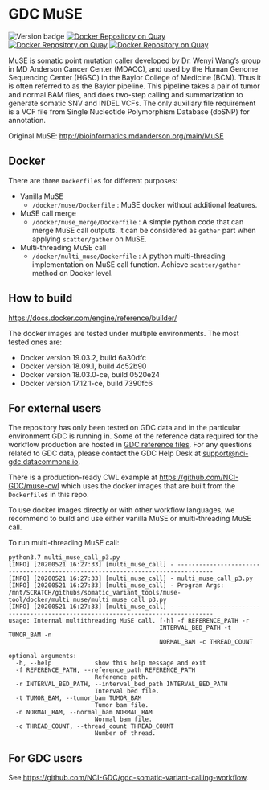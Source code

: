 # GDC MuSE
![Version badge](https://img.shields.io/badge/MuSE-v1.0rc__submission__c039ffa-<COLOR>.svg)
[![Docker Repository on Quay](https://quay.io/repository/ncigdc/merge-muse/status?token=3ed6d079-bcc4-4d72-9b76-f34a96523997 "Docker Repository on Quay")](https://quay.io/repository/ncigdc/merge-muse)
[![Docker Repository on Quay](https://quay.io/repository/ncigdc/muse-tool/status?token=64dd5f3f-f095-4af0-b1db-f0e854edae95 "Docker Repository on Quay")](https://quay.io/repository/ncigdc/muse-tool)
[![Docker Repository on Quay](https://quay.io/repository/ncigdc/multi-muse/status?token=0f01350e-55ba-4566-81a0-91ccedf1635f "Docker Repository on Quay")](https://quay.io/repository/ncigdc/multi-muse)

MuSE is somatic point mutation caller developed by Dr. Wenyi Wang’s group in MD Anderson Cancer Center (MDACC), and used by the Human Genome Sequencing Center (HGSC) in the Baylor College of Medicine (BCM). Thus it is often referred to as the Baylor pipeline. This pipeline takes a pair of tumor and normal BAM files, and does two-step calling and summarization to generate somatic SNV and INDEL VCFs. The only auxiliary file requirement is a VCF file from Single Nucleotide Polymorphism Database (dbSNP) for annotation.

Original MuSE: http://bioinformatics.mdanderson.org/main/MuSE

## Docker

There are three `Dockerfile`s for different purposes:

* Vanilla MuSE
  * `/docker/muse/Dockerfile` : MuSE docker without additional features.
* MuSE call merge
  * `/docker/muse_merge/Dockerfile` : A simple python code that can merge MuSE call outputs. It can be considered as `gather` part when applying `scatter/gather` on MuSE.
* Multi-threading MuSE call
  * `/docker/multi_muse/Dockerfile` : A python multi-threading implementation on MuSE call function. Achieve `scatter/gather` method on Docker level.

## How to build

https://docs.docker.com/engine/reference/builder/

The docker images are tested under multiple environments. The most tested ones are:
* Docker version 19.03.2, build 6a30dfc
* Docker version 18.09.1, build 4c52b90
* Docker version 18.03.0-ce, build 0520e24
* Docker version 17.12.1-ce, build 7390fc6

## For external users
The repository has only been tested on GDC data and in the particular environment GDC is running in. Some of the reference data required for the workflow production are hosted in [GDC reference files](https://gdc.cancer.gov/about-data/data-harmonization-and-generation/gdc-reference-files "GDC reference files"). For any questions related to GDC data, please contact the GDC Help Desk at support@nci-gdc.datacommons.io.

There is a production-ready CWL example at https://github.com/NCI-GDC/muse-cwl which uses the docker images that are built from the `Dockerfile`s in this repo.

To use docker images directly or with other workflow languages, we recommend to build and use either vanilla MuSE or multi-threading MuSE call.

To run multi-threading MuSE call:

```
python3.7 multi_muse_call_p3.py
[INFO] [20200521 16:27:33] [multi_muse_call] - --------------------------------------------------------------------------------
[INFO] [20200521 16:27:33] [multi_muse_call] - multi_muse_call_p3.py
[INFO] [20200521 16:27:33] [multi_muse_call] - Program Args: /mnt/SCRATCH/githubs/somatic_variant_tools/muse-tool/docker/multi_muse/multi_muse_call_p3.py
[INFO] [20200521 16:27:33] [multi_muse_call] - --------------------------------------------------------------------------------
usage: Internal multithreading MuSE call. [-h] -f REFERENCE_PATH -r
                                          INTERVAL_BED_PATH -t TUMOR_BAM -n
                                          NORMAL_BAM -c THREAD_COUNT

optional arguments:
  -h, --help            show this help message and exit
  -f REFERENCE_PATH, --reference_path REFERENCE_PATH
                        Reference path.
  -r INTERVAL_BED_PATH, --interval_bed_path INTERVAL_BED_PATH
                        Interval bed file.
  -t TUMOR_BAM, --tumor_bam TUMOR_BAM
                        Tumor bam file.
  -n NORMAL_BAM, --normal_bam NORMAL_BAM
                        Normal bam file.
  -c THREAD_COUNT, --thread_count THREAD_COUNT
                        Number of thread.
```

## For GDC users

See https://github.com/NCI-GDC/gdc-somatic-variant-calling-workflow.
